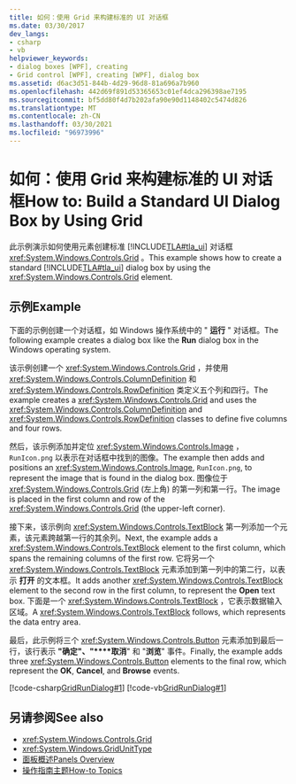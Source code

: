 ```yaml
---
title: 如何：使用 Grid 来构建标准的 UI 对话框
ms.date: 03/30/2017
dev_langs:
- csharp
- vb
helpviewer_keywords:
- dialog boxes [WPF], creating
- Grid control [WPF], creating [WPF], dialog box
ms.assetid: d6ac3d51-844b-4d29-96d8-81a696a7b960
ms.openlocfilehash: 442d69f891d53365653c01ef4dca296398ae7195
ms.sourcegitcommit: bf5dd80f4d7b202afa90e90d1148402c5474d826
ms.translationtype: MT
ms.contentlocale: zh-CN
ms.lasthandoff: 03/30/2021
ms.locfileid: "96973996"
---
```

# <a name="how-to-build-a-standard-ui-dialog-box-by-using-grid"></a><span data-ttu-id="e8427-102">如何：使用 Grid 来构建标准的 UI 对话框</span><span class="sxs-lookup"><span data-stu-id="e8427-102">How to: Build a Standard UI Dialog Box by Using Grid</span></span>
<span data-ttu-id="e8427-103">此示例演示如何使用元素创建标准 [!INCLUDE[TLA#tla_ui](../../../includes/tlasharptla-ui-md.md)] 对话框 <xref:System.Windows.Controls.Grid> 。</span><span class="sxs-lookup"><span data-stu-id="e8427-103">This example shows how to create a standard [!INCLUDE[TLA#tla_ui](../../../includes/tlasharptla-ui-md.md)] dialog box by using the <xref:System.Windows.Controls.Grid> element.</span></span>  
  
## <a name="example"></a><span data-ttu-id="e8427-104">示例</span><span class="sxs-lookup"><span data-stu-id="e8427-104">Example</span></span>  
 <span data-ttu-id="e8427-105">下面的示例创建一个对话框，如 Windows 操作系统中的 " **运行** " 对话框。</span><span class="sxs-lookup"><span data-stu-id="e8427-105">The following example creates a dialog box like the **Run** dialog box in the Windows operating system.</span></span>  
  
 <span data-ttu-id="e8427-106">该示例创建一个 <xref:System.Windows.Controls.Grid> ，并使用 <xref:System.Windows.Controls.ColumnDefinition> 和 <xref:System.Windows.Controls.RowDefinition> 类定义五个列和四行。</span><span class="sxs-lookup"><span data-stu-id="e8427-106">The example creates a <xref:System.Windows.Controls.Grid> and uses the <xref:System.Windows.Controls.ColumnDefinition> and <xref:System.Windows.Controls.RowDefinition> classes to define five columns and four rows.</span></span>  
  
 <span data-ttu-id="e8427-107">然后，该示例添加并定位 <xref:System.Windows.Controls.Image> ， `RunIcon.png` 以表示在对话框中找到的图像。</span><span class="sxs-lookup"><span data-stu-id="e8427-107">The example then adds and positions an <xref:System.Windows.Controls.Image>, `RunIcon.png`, to represent the image that is found in the dialog box.</span></span> <span data-ttu-id="e8427-108">图像位于 <xref:System.Windows.Controls.Grid> (左上角) 的第一列和第一行。</span><span class="sxs-lookup"><span data-stu-id="e8427-108">The image is placed in the first column and row of the <xref:System.Windows.Controls.Grid> (the upper-left corner).</span></span>  
  
 <span data-ttu-id="e8427-109">接下来，该示例向 <xref:System.Windows.Controls.TextBlock> 第一列添加一个元素，该元素跨越第一行的其余列。</span><span class="sxs-lookup"><span data-stu-id="e8427-109">Next, the example adds a <xref:System.Windows.Controls.TextBlock> element to the first column, which spans the remaining columns of the first row.</span></span> <span data-ttu-id="e8427-110">它将另一个 <xref:System.Windows.Controls.TextBlock> 元素添加到第一列中的第二行，以表示 **打开** 的文本框。</span><span class="sxs-lookup"><span data-stu-id="e8427-110">It adds another <xref:System.Windows.Controls.TextBlock> element to the second row in the first column, to represent the **Open** text box.</span></span> <span data-ttu-id="e8427-111">下面是一个 <xref:System.Windows.Controls.TextBlock> ，它表示数据输入区域。</span><span class="sxs-lookup"><span data-stu-id="e8427-111">A <xref:System.Windows.Controls.TextBlock> follows, which represents the data entry area.</span></span>  
  
 <span data-ttu-id="e8427-112">最后，此示例将三个 <xref:System.Windows.Controls.Button> 元素添加到最后一行，该行表示 **"确定"、"\*\*\*\*取消**" 和 "**浏览**" 事件。</span><span class="sxs-lookup"><span data-stu-id="e8427-112">Finally, the example adds three <xref:System.Windows.Controls.Button> elements to the final row, which represent the **OK**, **Cancel**, and **Browse** events.</span></span>  
  
 [!code-csharp[GridRunDialog#1](~/samples/snippets/csharp/VS_Snippets_Wpf/GridRunDialog/CSharp/window1.xaml.cs#1)]
 [!code-vb[GridRunDialog#1](~/samples/snippets/visualbasic/VS_Snippets_Wpf/GridRunDialog/VisualBasic/grid_vb.vb#1)]  
  
## <a name="see-also"></a><span data-ttu-id="e8427-113">另请参阅</span><span class="sxs-lookup"><span data-stu-id="e8427-113">See also</span></span>

- <xref:System.Windows.Controls.Grid>
- <xref:System.Windows.GridUnitType>
- [<span data-ttu-id="e8427-114">面板概述</span><span class="sxs-lookup"><span data-stu-id="e8427-114">Panels Overview</span></span>](panels-overview.md)
- [<span data-ttu-id="e8427-115">操作指南主题</span><span class="sxs-lookup"><span data-stu-id="e8427-115">How-to Topics</span></span>](grid-how-to-topics.md)
